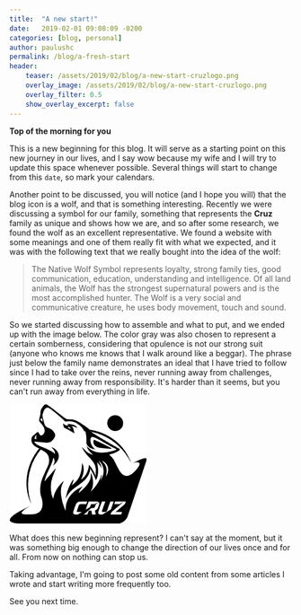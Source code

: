 ```yaml
---
title:  "A new start!"
date:   2019-02-01 09:08:09 -0200
categories: [blog, personal]
author: paulushc
permalink: /blog/a-fresh-start
header:
    teaser: /assets/2019/02/blog/a-new-start-cruzlogo.png
    overlay_image: /assets/2019/02/blog/a-new-start-cruzlogo.png
    overlay_filter: 0.5
    show_overlay_excerpt: false
---
```

**Top of the morning for you**

This is a new beginning for this blog. It will serve as a starting point on this new journey in our lives, and I say wow because my wife and I will try to update this space whenever possible. Several things will start to change from this `date`, so mark your calendars.

<!--more-->

Another point to be discussed, you will notice (and I hope you will) that the blog icon is a wolf, and that is something interesting. Recently we were discussing a symbol for our family, something that represents the **Cruz** family as unique and shows how we are, and so after some research, we found the wolf as an excellent representative. We found a website with some meanings and one of them really fit with what we expected, and it was with the following text that we really bought into the idea of the wolf:

> The Native Wolf Symbol represents loyalty, strong family ties, good communication, education, understanding and intelligence. Of all land animals, the Wolf has the strongest supernatural powers and is the most accomplished hunter. The Wolf is a very social and communicative creature, he uses body movement, touch and sound. 

So we started discussing how to assemble and what to put, and we ended up with the image below. The color gray was also chosen to represent a certain somberness, considering that opulence is not our strong suit (anyone who knows me knows that I walk around like a beggar). The phrase just below the family name demonstrates an ideal that I have tried to follow since I had to take over the reins, never running away from challenges, never running away from responsibility. It's harder than it seems, but you can't run away from everything in life.

![Logo](/assets/2019/02/blog/logo-01.png)

What does this new beginning represent? I can't say at the moment, but it was something big enough to change the direction of our lives once and for all. From now on nothing can stop us.

Taking advantage, I'm going to post some old content from some articles I wrote and start writing more frequently too.

See you next time.

